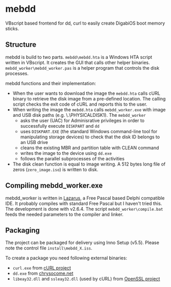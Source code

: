 # mebdd

VBscript based frontend for dd, curl to easily create DigabiOS boot memory sticks.

## Structure

mebdd is build to two parts. `mebdd\mebdd.hta` is a Windows HTA script written in VBscript. It creates the GUI that calls other helper binaries. `mebdd_worker\mebdd_worker.pas` is a helper program that controls the disk processes.

mebdd functions and their implementation:

* When the user wants to download the image the `mebdd.hta` calls cURL binary to retrieve the disk image from a pre-defined location. The calling script checks the exit code of cURL and reports this to the user.
* When writing the image the `mebdd.hta` calls `mebdd_worker.exe` with image and USB disk paths (e.g. \\.\PHYSICALDISK1). The `mebdd_worker`
	* asks the user (UAC) for Adminisrative privileges in order to successfully execute `DISKPART` and `dd`
	* uses `DISKPART.EXE` (the standard Windows command-line tool for manipulating storage devices) to check that the disk ID belongs to an USB drive
	* cleans the existing MBR and partition table with CLEAN command
	* writes the image to the device using `dd.exe`
	* follows the parallel subprocesses of the activities
* The disk clean function is equal to image writing. A 512 bytes long file of zeros (`zero_image.iso`) is written to disk.

## Compiling mebdd_worker.exe

mebdd_worker is written in [Lazarus](http://lazarus.freepascal.org/), a Free Pascal based Delphi compatible IDE. It probably compiles with standard Free Pascal but I haven't tried this. The development is done with v2.6.4. The script `mebdd_worker\compile.bat` feeds the needed parameters to the compiler and linker.

## Packaging

The project can be packaged for delivery using Inno Setup (v5.5). Please note the control file `install\mebdd_X.iss`.

To create a package you need following external binaries:
* `curl.exe` from [cURL project](http://curl.haxx.se/)
* `dd.exe` from [chrysocome.net](http://www.chrysocome.net/dd)
* `libeay32.dll` and `ssleay32.dll` (used by cURL) from [OpenSSL project](http://www.openssl.org/related/binaries.html)

